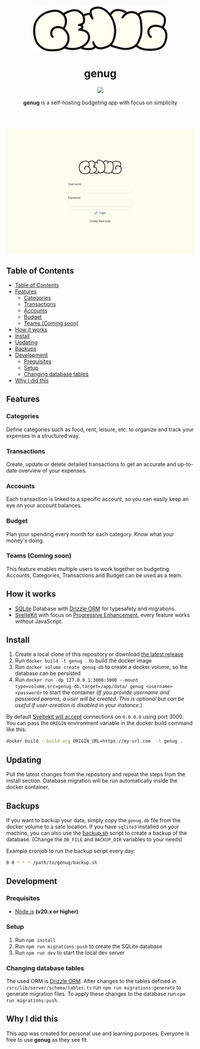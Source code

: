<p align="center">
  <img src="static/logo.svg?raw=true" height="120" alt="logo" />
</p>

<h1 align="center">
  genug
</h1>

<p align="center">
  <a href="https://github.com/lj-n/standalone-genug/actions/workflows/testing.yml">
    <img src="https://github.com/lj-n/standalone-genug/actions/workflows/testing.yml/badge.svg" />
  </a>
</p>

<p align="center">
  <b>genug</b> is a self-hosting budgeting app with focus on simplicity
</p>

<br />
<br />

<p align="center">
  <img src="static/docs_images/genug_preview.gif" alt="gif of different genug pages" width="600"  />
</p>

## Table of Contents

- [Table of Contents](#table-of-contents)
- [Features](#features)
  - [Categories](#categories)
  - [Transactions](#transactions)
  - [Accounts](#accounts)
  - [Budget](#budget)
  - [Teams (Coming soon)](#teams-coming-soon)
- [How it works](#how-it-works)
- [Install](#install)
- [Updating](#updating)
- [Backups](#backups)
- [Development](#development)
  - [Prequisites](#prequisites)
  - [Setup](#setup)
  - [Changing database tables](#changing-database-tables)
- [Why I did this](#why-i-did-this)

## Features

### Categories

Define categories such as food, rent, leisure, etc. to organize and track your expenses in a structured way.

### Transactions

Create, update or delete detailed transactions to get an accurate and up-to-date overview of your expenses.

### Accounts

Each transaction is linked to a specific account, so you can easily keep an eye on your account balances.

### Budget

Plan your spending every month for each category. Know what your money's doing.

### Teams (Coming soon)

This feature enables multiple users to work together on budgeting. Accounts, Categories, Transactions and Budget can be used as a team.

## How it works

- [SQLite](https://www.sqlite.org/index.html) Database with [Drizzle ORM](https://orm.drizzle.team/) for typesafety and migrations.
- [SvelteKit](https://kit.svelte.dev/) with focus on [Progressive Enhancement](https://developer.mozilla.org/en-US/docs/Glossary/Progressive_Enhancement), every feature works without JavaScript.

## Install

1. Create a local clone of this repository or download [the latest release](https://github.com/lj-n/genug/releases)
2. Run `docker build -t genug .` to build the docker image
3. Run `docker volume create genug-db` to create a docker volume, so the database can be persisted
4. Run `docker run -dp 127.0.0.1:3000:3000 --mount type=volume,src=genug-db,target=/app/data/ genug <username> <password>` to start the container (_If you provide username and password params, a user will be created. This is optional but can be useful if user-creation is disabled in your instance._)

By default [Sveltekit will accept](https://kit.svelte.dev/docs/adapter-node#environment-variables-origin-protocolheader-and-hostheader) connections on `0.0.0.0` using port 3000. You can pass the `ORIGIN` environment variable in the docker build command like this:

```sh
docker build --build-arg ORIGIN_URL=https://my-url.com  -t genug .
```

## Updating

Pull the latest changes from the repository and repeat the steps from the install section.
Database migration will be run automatically inside the docker container.

## Backups

If you want to backup your data, simply copy the `genug.db` file from the docker volume to a safe location.
If you have `sqlite3` installed on your machine, you can also use the [backup.sh](backup.sh) script to create a backup of the database. (Change the `DB_FILE` and `BACKUP_DIR` variables to your needs)

Example cronjob to run the backup script every day:

```sh
0 0 * * * /path/to/genug/backup.sh
```

## Development

### Prequisites

- [Node.js](https://nodejs.org/) **(v20.x or higher)**

### Setup

1. Run `npm install`
2. Run `npm run migrations:push` to create the SQLite database
3. Run `npm run dev` to start the local dev server

### Changing database tables

The used ORM is [Drizzle ORM](https://orm.drizzle.team/).
After changes to the tables defined in `/src/lib/server/schema/tables.ts` run `npm run migrations:generate` to generate migration files.
To apply these changes to the database run `npm run migrations:push`.

## Why I did this

This app was created for personal use and learning purposes.
Everyone is free to use **genug** as they see fit.
